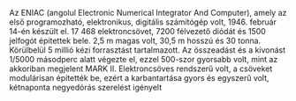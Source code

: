 Az ENIAC (angolul Electronic Numerical Integrator And Computer), amely az első programozható, elektronikus, digitális számítógép volt, 1946. február 14-én készült el. 17 468 elektroncsövet, 7200 félvezető diódát és 1500 jelfogót építettek bele. 2,5 m magas volt, 30,5 m hosszú és 30 tonna. Körülbelül 5 millió kézi forrasztást tartalmazott. Az összeadást és a kivonást 1/5000 másodperc alatt végezte el, ezzel 500-szor gyorsabb volt, mint az akkoriban megjelent MARK II. Elektroncsöves rendszerű volt, a csöveket modulárisan építették be, ezért a karbantartása gyors és egyszerű volt, kétnaponta negyedórás szerelést igényelt